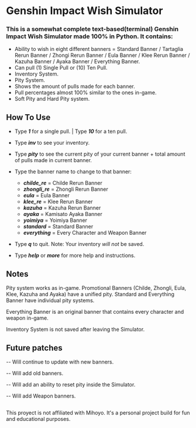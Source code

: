 # Genshin Impact Wish Simulator

### This is a somewhat complete text-based(terminal) Genshin Impact Wish Simulator made 100% in Python. It contains: 
* Ability to wish in eight different banners = Standard Banner / Tartaglia Rerun Banner / Zhongi Rerun Banner / Eula Banner / Klee Rerun Banner / Kazuha Banner / Ayaka Banner / Everything Banner.
* Can pull (1) Single Pull or (10) Ten Pull.
* Inventory System.
* Pity System.
* Shows the amount of pulls made for each banner.
* Pull percentages almost 100% similar to the ones in-game.
* Soft Pity and Hard Pity system.


## How To Use
* Type ***1*** for a single pull. | Type ***10*** for a ten pull.

* Type ***inv*** to see your inventory.

* Type ***pity*** to see the current pity of your current banner + total amount of pulls made in current banner.

* Type the banner name to change to that banner:
  * ***childe_re*** = Childe Rerun Banner
  * ***zhongli_re*** = Zhongli Rerun Banner
  * ***eula*** = Eula Banner
  * ***klee_re*** = Klee Rerun Banner
  * ***kazuha*** = Kazuha Rerun Banner
  * ***ayaka*** = Kamisato Ayaka Banner
  * ***yoimiya*** = Yoimiya Banner
  * ***standard*** = Standard Banner
  * ***everything*** = Every Character and Weapon Banner

* Type ***q*** to quit. Note: Your inventory *will not* be saved.

* Type ***help*** or ***more*** for more help and instructions.

## Notes
Pity system works as in-game. Promotional Banners (Childe, Zhongli, Eula, Klee, Kazuha and Ayaka) have a unified pity. Standard and Everything Banner have individual pity systems.

Everything Banner is an original banner that contains every character and weapon in-game.

Inventory System is not saved after leaving the Simulator.

## Future patches
-- Will continue to update with new banners.

-- Will add old banners.

-- Will add an ability to reset pity inside the Simulator.

-- Will add Weapon banners.


##
This proyect is not affiliated with Mihoyo. It's a personal project build for fun and educational purposes.
